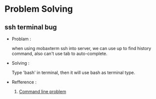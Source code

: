 # Problem Solving

## ssh terminal bug

- Problam :
  
    when using mobaxterm ssh into server, we can use up to find history command, also can't use tab to auto-complete.

- Solving :

    Type 'bash' in terminal, then it will use bash as terminal type. 

- Refference :

    1. [Command line problem](https://askubuntu.com/questions/325807/arrow-keys-home-end-tab-complete-keys-not-working-in-shell)

## 